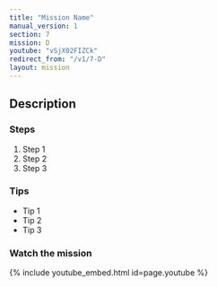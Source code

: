 ```yaml
---
title: "Mission Name"
manual_version: 1
section: 7
mission: D
youtube: "vSjX02FIZCk"
redirect_from: "/v1/7-D"
layout: mission
---
```




## Description

### Steps

1. Step 1
2. Step 2
3. Step 3

### Tips

* Tip 1
* Tip 2
* Tip 3

### Watch the mission

{% include youtube_embed.html id=page.youtube %}

